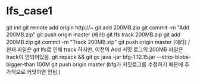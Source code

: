 # lfs_case1

git init
git remote add origin http://~
git add 200MB.zip
git commit -m "Add 200MB.zip"
git push origin master
(에러)
git lfs track 200MB.zip
git add 200MB.zip
git commit -m "Track 200MB.zip"
git push origin master
(에러) / 현재 파일은 git lfs로 인해 track 하지만, 이전의 Add 커밋 로그의 200MB 파일은 track이 안되어있음.
git repack && git gc
java -jar bfg-1.12.15.jar --strip-blobs-bigger-than 100M
git push origin master (bfg가 커밋로그를 수정하기 때문에 추가적으로 커밋하면 안됨.)
